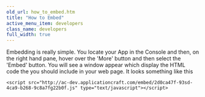 ```yaml
---
old_url: how_to_embed.htm
title: "How to Embed"
active_menu_item: developers
class_name: developers
full_width: true
---
```



Embedding is really simple. You locate your App in the Console and then, on the right hand pane, hover over the 'More' button and then select the 'Embed' button. You will see a window appear which display the HTML code the you should include in your web page. It looks something like this

    <script src="http://ac-dev.applicationcraft.com/embed/2d0ca47f-93sd-4ca9-b268-9c8a7fg22b0f.js" type="text/javascript"></script>
   

